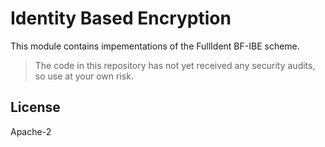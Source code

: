 # Identity Based Encryption

This module contains impementations of the FullIdent BF-IBE scheme. 

> The code in this repository has not yet received any security audits, so use at your own risk.

## License 
Apache-2